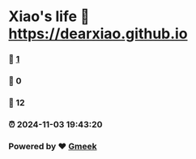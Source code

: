 # Xiao's life :link: https://dearxiao.github.io 
### :page_facing_up: [1](https://dearxiao.github.io/tag.html) 
### :speech_balloon: 0 
### :hibiscus: 12 
### :alarm_clock: 2024-11-03 19:43:20 
### Powered by :heart: [Gmeek](https://github.com/Meekdai/Gmeek)

